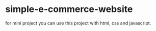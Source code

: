 # simple-e-commerce-website
for mini project you can use this project with html, css and javascript.
